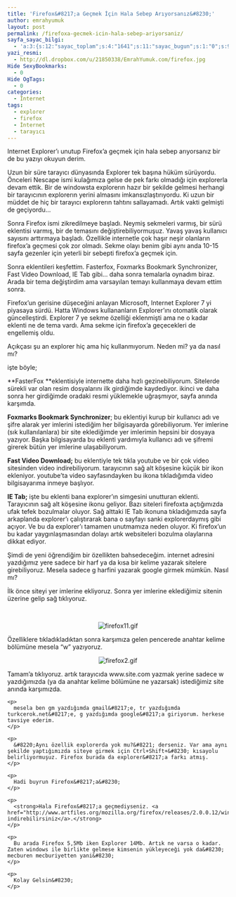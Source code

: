 ```yaml
---
title: 'Firefox&#8217;a Geçmek İçin Hala Sebep Arıyorsanız&#8230;'
author: emrahyumuk
layout: post
permalink: /firefoxa-gecmek-icin-hala-sebep-ariyorsaniz/
sayfa_sayac_bilgi:
  - 'a:3:{s:12:"sayac_toplam";s:4:"1641";s:11:"sayac_bugun";s:1:"0";s:9:"son_okuma";s:10:"1364892295";}'
yazi_resmi:
  - http://dl.dropbox.com/u/21850338/EmrahYumuk.com/firefox.jpg
Hide SexyBookmarks:
  - 0
Hide OgTags:
  - 0
categories:
  - İnternet
tags:
  - explorer
  - firefox
  - İnternet
  - tarayıcı
---
```

Internet Explorer&#8217;ı unutup Firefox&#8217;a geçmek için hala sebep arıyorsanız bir de bu yazıyı okuyun derim.

Uzun bir süre tarayıcı dünyasında Explorer tek başına hüküm sürüyordu. Önceleri Nescape ismi kulağımıza gelse de pek farkı olmadığı için explorerla devam ettik. Bir de windowsta explorerın hazır bir şekilde gelmesi herhangi bir tarayıcının explorerın yerini almasını imkansızlaştırıyordu. Ki uzun bir müddet de hiç bir tarayıcı explorerın tahtını sallayamadı. Artık vakti gelmişti de geçiyordu&#8230;

<!--more-->

Sonra Firefox ismi zikredilmeye başladı. Neymiş sekmeleri varmış, bir sürü eklentisi varmış, bir de temasını değiştirebiliyormuşuz. Yavaş yavaş kullanıcı sayısını arttırmaya başladı. Özellikle internetle çok haşır neşir olanların firefox&#8217;a geçmesi çok zor olmadı. Sekme olayı benim gibi aynı anda 10-15 sayfa gezenler için yeterli bir sebepti firefox&#8217;a geçmek için.

Sonra eklentileri keşfettim. Fasterfox, Foxmarks Bookmark Synchronizer, Fast Video Download, IE Tab gibi&#8230; daha sonra temalarla oynadım biraz. Arada bir tema değiştirdim ama varsayılan temayı kullanmaya devam ettim sonra.

Firefox&#8217;un gerisine düşeceğini anlayan Microsoft, Internet Explorer 7 yi piyasaya sürdü. Hatta Windows kullananların Explorer&#8217;ını otomatik olarak güncelleştirdi. Explorer 7 ye sekme özelliği eklenmişti ama ne o kadar eklenti ne de tema vardı. Ama sekme için firefox&#8217;a geçecekleri de engellemiş oldu.

Açıkçası şu an explorer hiç ama hiç kullanmıyorum. Neden mi? ya da nasıl mı?

işte böyle;

**FasterFox **eklentisiyle internette daha hızlı gezinebiliyorum. Sitelerde sürekli var olan resim dosyalarını ilk girdiğimde kaydediyor. ikinci ve daha sonra her girdiğimde oradaki resmi yüklemekle uğraşmıyor, sayfa anında karşımda.

**Foxmarks Bookmark Synchronizer**; bu eklentiyi kurup bir kullanıcı adı ve şifre alarak yer imlerini istediğim her bilgisayarda görebiliyorum. Yer imlerine (sık kullanılanlara) bir site eklediğimde yer imlerimin hepsini bir dosyaya yazıyor. Başka bilgisayarda bu eklenti yardımıyla kullanıcı adı ve şifremi girerek bütün yer imlerine ulaşabiliyorum.

**Fast Video Download;** bu eklentiyle tek tıkla youtube ve bir çok video sitesinden video indirebiliyorum. tarayıcının sağ alt köşesine küçük bir ikon ekleniyor. youtube&#8217;ta video sayfasındayken bu ikona tıkladığımda video bilgisayarıma inmeye başlıyor.

**IE Tab;** işte bu eklenti bana explorer&#8217;ın simgesini unutturan eklenti. Tarayıcının sağ alt köşesine ikonu geliyor. Bazı siteleri firefoxta açtığımızda ufak tefek bozulmalar oluyor. Sağ alttaki IE Tab ikonuna tıkladığımızda sayfa arkaplanda explorer&#8217;ı çalıştırarak bana o sayfayı sanki explorerdaymış gibi açıyor. Ve bu da explorer&#8217;ı tamamen unutmamıza neden oluyor. Ki firefox&#8217;un bu kadar yaygınlaşmasından dolayı artık websiteleri bozulma olaylarına dikkat ediyor.

Şimdi de yeni öğrendiğim bir özellikten bahsedeceğim. internet adresini yazdığımız yere sadece bir harf ya da kısa bir kelime yazarak sitelere girebiliyoruz. Mesela sadece g harfini yazarak google girmek mümkün. Nasıl mı?

İlk önce siteyi yer imlerine ekliyoruz. Sonra yer imlerine eklediğimiz sitenin üzerine gelip sağ tıklıyoruz.

&nbsp;

<p style="text-align: center;">
  <img src="http://www.emrahyumuk.com/blog/wp-content/firefox11.gif" alt="firefox11.gif" />
</p>

Özelliklere tıkladıkladıktan sonra karşımıza gelen pencerede anahtar kelime bölümüne mesela &#8220;w&#8221; yazıyoruz.

<p style="text-align: center;">
  <img src="http://www.emrahyumuk.com/blog/wp-content/firefox2.gif" alt="firefox2.gif" />
</p>

<p style="text-align: center;">
  <p style="text-align: center;" align="left">
    <p>
      Tamam&#8217;a tıklıyoruz. artık tarayıcıda www.site.com yazmak yerine sadece w yazdığımızda (ya da anahtar kelime bölümüne ne yazarsak) istediğimiz site anında karşımızda.
    </p>
    
    <p>
      mesela ben gm yazdığımda gmail&#8217;e, tr yazdığımda turkcerok.net&#8217;e, g yazdığımda google&#8217;a giriyorum. herkese tavsiye ederim.
    </p>
    
    <p>
      &#8220;Aynı özellik explorerda yok mu?&#8221; derseniz. Var ama aynı şekilde yaptığımızda siteye girmek için Ctrl+Shift+&#8230; kısayolu belirliyormuşuz. Firefox burada da explorer&#8217;a farkı atmış.
    </p>
    
    <p>
      Hadi buyrun Firefox&#8217;a&#8230;
    </p>
    
    <p>
      <strong>Hala Firefox&#8217;a geçmediyseniz. <a href="http://www.artfiles.org/mozilla.org/firefox/releases/2.0.0.12/win32/tr/Firefox%20Setup%202.0.0.12.exe">Burdan indirebilirsiniz</a>.</strong>
    </p>
    
    <p>
      Bu arada Firefox 5,5Mb iken Explorer 14Mb. Artık ne varsa o kadar. Zaten windows ile birlikte gelmese kimsenin yükleyeceği yok da&#8230; mecburen mecburiyetten yani&#8230;
    </p>
    
    <p>
      Kolay Gelsin&#8230;
    </p>